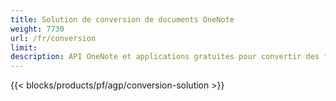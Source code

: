 ```yaml
---
title: Solution de conversion de documents OneNote 
weight: 7730
url: /fr/conversion
limit: 
description: API OneNote et applications gratuites pour convertir des fichiers OneNote en PDF, images et HTML
---
```


{{< blocks/products/pf/agp/conversion-solution >}} 
